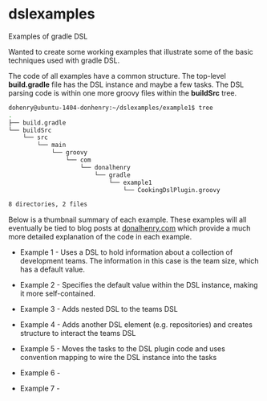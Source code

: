 dslexamples
======================
Examples of gradle DSL

Wanted to create some working examples that illustrate some of the basic techniques used with gradle DSL.

The code of all examples have a common structure.  The top-level **build.gradle** file has the DSL instance and maybe a few tasks.  The DSL parsing code is within one more groovy files within the **buildSrc** tree.

```bash
dohenry@ubuntu-1404-donhenry:~/dslexamples/example1$ tree
.
├── build.gradle
└── buildSrc
    └── src
        └── main
            └── groovy
                └── com
                    └── donalhenry
                        └── gradle
                            └── example1
                                └── CookingDslPlugin.groovy

8 directories, 2 files
```

Below is a thumbnail summary of each example.  These examples will all eventually be tied to blog posts at [donalhenry.com](http://www.donalhenry.com/) which provide a much more detailed explanation of the code in each example.

- Example 1 - Uses a DSL to hold information about a collection of development teams.  The information in this case is the team size, which has a default value.

- Example 2 - Specifies the default value within the DSL instance, making it more self-contained.

- Example 3 - Adds nested DSL to the teams DSL

- Example 4 - Adds another DSL element (e.g. repositories) and creates structure to interact the teams DSL

- Example 5 - Moves the tasks to the DSL plugin code and uses convention mapping to wire the DSL instance into the tasks

- Example 6 -

- Example 7 -
